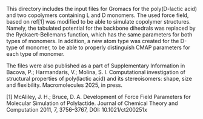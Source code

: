 This directory includes the input files for Gromacs for the poly(D-lactic acid) and two copolymers containing L and D monomers.
The used force field, based on ref[1] was modified to be able to simulate copolymer structures. Namely, the tabulated potential for the backbone dihedrals was replaced by the Ryckaert-Bellemans function, which has the same parameters for both types of monomers. In addition, a new atom type was created for the D-type of monomer, to be able to properly distinguish CMAP parameters for each type of monomer. 

The files were also published as a part of Supplementary Information in Bacova, P.; Harmandaris, V.; Molina, S. I. Computational investigation of structural properties of poly(lactic acid) and its stereoisomers: shape, size and flexibility. Macromolecules 2025, in press. 


[1] McAliley, J. H.; Bruce, D. A. Development of Force Field Parameters for Molecular Simulation of Polylactide. Journal of Chemical Theory and Computation 2011, 7, 3756–3767, DOI: 10.1021/ct200251x
